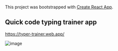 This project was bootstrapped with [Create React App](https://github.com/facebook/create-react-app).

## Quick code typing trainer app

https://typer-trainer.web.app/


![image](https://user-images.githubusercontent.com/13506547/113462971-77b9d180-93f1-11eb-9814-5d1a8ee5c90c.png)


